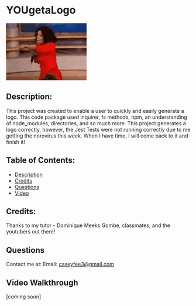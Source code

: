 # YOUgetaLogo

![Oprah](./READMEimgs/oprah.jpeg)

## Description: 
This project was created to enable a user to quickly and easily generate a logo. This code package used inquirer, fs methods, npm, an understanding of node_modules, directories, and so much more. This project generates a logo correctly, however, the Jest Tests were not running correctly due to me getting the norovirus this week. When I have time, I will come back to it and finish it!

## Table of Contents: 
- [Description](#description) 
- [Credits](#credits) 
- [Questions](#questions)
- [Video](#Video-Walkthrough)

## Credits: 
Thanks to my tutor - Dominique Meeks Gombe, classmates, and the youtubers out there!

## Questions
Contact me at:
Email: caseyfee3@gmail.com

## Video Walkthrough
[coming soon]

    